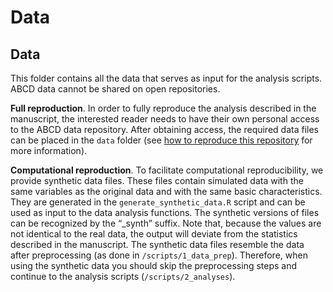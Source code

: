 Data
================

## Data

This folder contains all the data that serves as input for the analysis
scripts. ABCD data cannot be shared on open repositories.

**Full reproduction**. In order to fully reproduce the analysis
described in the manuscript, the interested reader needs to have their
own personal access to the ABCD data repository. After obtaining access,
the required data files can be placed in the `data` folder (see [how to
reproduce this repository](#reproduce) for more information).

**Computational reproduction**. To facilitate computational
reproducibility, we provide synthetic data files. These files contain
simulated data with the same variables as the original data and with the
same basic characteristics. They are generated in the
`generate_synthetic_data.R` script and can be used as input to the data
analysis functions. The synthetic versions of files can be recognized by
the “\_synth” suffix. Note that, because the values are not identical to
the real data, the output will deviate from the statistics described in
the manuscript. The synthetic data files resemble the data after
preprocessing (as done in `/scripts/1_data_prep`). Therefore, when using
the synthetic data you should skip the preprocessing steps and continue
to the analysis scripts (`/scripts/2_analyses`).
